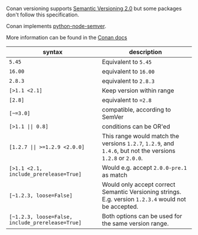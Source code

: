 Conan versioning supports [Semantic Versioning 2.0](https://semver.org) but some packages don't follow this specification.

Conan implements [python-node-semver](https://github.com/podhmo/python-node-semver).

More information can be found in the [Conan docs](https://docs.conan.io/en/latest/versioning/version_ranges.html#version-ranges)

| syntax                                           | description                                                                                                 |
| ------------------------------------------------ | ----------------------------------------------------------------------------------------------------------- |
| `5.45`                                           | Equivalent to `5.45`                                                                                        |
| `16.00`                                          | equivalent to `16.00`                                                                                       |
| `2.8.3`                                          | equivalent to `2.8.3`                                                                                       |
| `[>1.1 <2.1]`                                    | Keep version within range                                                                                   |
| `[2.8]`                                          | equivalent to `=2.8`                                                                                        |
| `[~=3.0]`                                        | compatible, according to SemVer                                                                             |
| `[>1.1 \|\| 0.8]`                                | conditions can be OR'ed                                                                                     |
| `[1.2.7 \|\| >=1.2.9 <2.0.0]`                    | This range would match the versions `1.2.7`, `1.2.9`, and `1.4.6`, but not the versions `1.2.8` or `2.0.0`. |
| `[>1.1 <2.1, include_prerelease=True]`           | Would e.g. accept `2.0.0-pre.1` as match                                                                    |
| `[~1.2.3, loose=False]`                          | Would only accept correct Semantic Versioning strings. E.g. version `1.2.3.4` would not be accepted.        |
| `[~1.2.3, loose=False, include_prerelease=True]` | Both options can be used for the same version range.                                                        |

